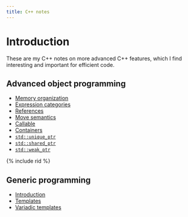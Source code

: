 ```yaml
---
title: C++ notes
---
```


# Introduction

These are my C++ notes on more advanced C++ features, which I find
interesting and important for efficient code.

## Advanced object programming

* [Memory organization](memory)
* [Expression categories](categories)
* [References](references)
* [Move semantics](move)
* [Callable](callable1)
* [Containers](containers)
* [`std::unique_ptr`](unique_ptr)
* [`std::shared_ptr`](shared_ptr)
* [`std::weak_ptr`](weak_ptr)

{% include rid %}

## Generic programming

* [Introduction](generic)
* [Templates](templates)
* [Variadic templates](variadic)
